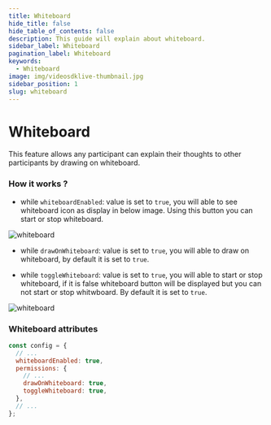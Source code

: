 ```yaml
---
title: Whiteboard
hide_title: false
hide_table_of_contents: false
description: This guide will explain about whiteboard.
sidebar_label: Whiteboard
pagination_label: Whiteboard
keywords:
  - Whiteboard
image: img/videosdklive-thumbnail.jpg
sidebar_position: 1
slug: whiteboard
---
```


# Whiteboard

This feature allows any participant can explain their thoughts to other participants by drawing on whiteboard.

### How it works ?

- while `whiteboardEnabled`: value is set to `true`, you will able to see whiteboard icon as display in below image. Using this button you can start or stop whiteboard.

![whiteboard](/img/prebuilt/prebuilt-whiteboard.png)

- while `drawOnWhiteboard`: value is set to `true`, you will able to draw on whiteboard, by default it is set to `true`.

- while `toggleWhiteboard`: value is set to `true`, you will able to start or stop whiteboard, if it is false whiteboard button will be displayed but you can not start or stop whitwboard. By default it is set to `true`.

![whiteboard](/img/prebuilt/prebuilt-whiteboard-open.png)

### Whiteboard attributes

```js title="index.html"
const config = {
  // ...
  whiteboardEnabled: true,
  permissions: {
    // ...
    drawOnWhiteboard: true,
    toggleWhiteboard: true,
  },
  // ...
};
```
